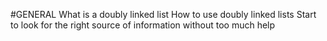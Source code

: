 #GENERAL
What is a doubly linked list
How to use doubly linked lists
Start to look for the right source of information without too much help
